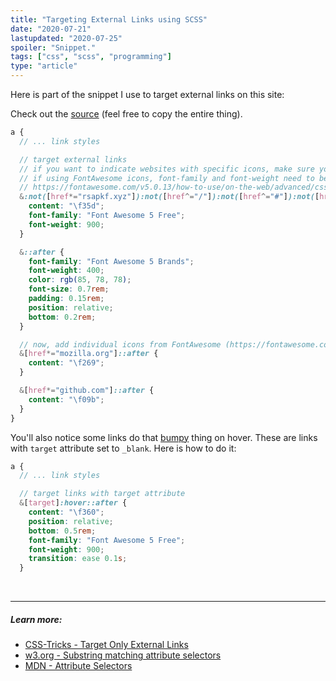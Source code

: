 ```yaml
---
title: "Targeting External Links using SCSS"
date: "2020-07-21"
lastupdated: "2020-07-25"
spoiler: "Snippet."
tags: ["css", "scss", "programming"]
type: "article"
---
```


Here is part of the snippet I use to target external links on this site:

Check out the [source](https://github.com/rsapkf/rsapkf.xyz/blob/5f855300504def283d77d9d5aafd7bb43e6d1bfd/src/styles/index.scss#L62) (feel free to copy the entire thing).

```scss
a {
  // ... link styles

  // target external links
  // if you want to indicate websites with specific icons, make sure you add them here
  // if using FontAwesome icons, font-family and font-weight need to be set based on whether you are using Brand or Regular icons
  // https://fontawesome.com/v5.0.13/how-to-use/on-the-web/advanced/css-pseudo-elements
  &:not([href*="rsapkf.xyz"]):not([href^="/"]):not([href^="#"]):not([href*="mozilla.org"]):not([href*="github.com"])::after {
    content: "\f35d";
    font-family: "Font Awesome 5 Free";
    font-weight: 900;
  }

  &::after {
    font-family: "Font Awesome 5 Brands";
    font-weight: 400;
    color: rgb(85, 78, 78);
    font-size: 0.7rem;
    padding: 0.15rem;
    position: relative;
    bottom: 0.2rem;
  }

  // now, add individual icons from FontAwesome (https://fontawesome.com/cheatsheet)
  &[href*="mozilla.org"]::after {
    content: "\f269";
  }

  &[href*="github.com"]::after {
    content: "\f09b";
  }
}
```

You'll also notice some links do that <a href="https://example.org/" target="_blank" rel="noopener noreferrer">bumpy</a> thing on hover. These are links with `target` attribute set to `_blank`. Here is how to do it:

```scss
a {
  // ... link styles

  // target links with target attribute
  &[target]:hover::after {
    content: "\f360";
    position: relative;
    bottom: 0.5rem;
    font-family: "Font Awesome 5 Free";
    font-weight: 900;
    transition: ease 0.1s;
  }
```

<br />

---

##### Learn more:

- [CSS-Tricks - Target Only External Links](https://css-tricks.com/snippets/jquery/target-only-external-links/)
- [w3.org - Substring matching attribute selectors](https://www.w3.org/TR/selectors/#attribute-substrings)
- [MDN - Attribute Selectors](https://developer.mozilla.org/en-US/docs/Web/CSS/Attribute_selectors)
